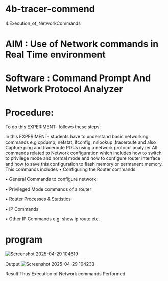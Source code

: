 # 4b-tracer-commend
4.Execution_of_NetworkCommands
# AIM : Use of Network commands in Real Time environment

# Software : Command Prompt And Network Protocol Analyzer

# Procedure: 

To do this EXPERIMENT- follows these steps:

In this EXPERIMENT- students have to understand basic networking commands e.g cpdump, netstat, ifconfig, nslookup ,traceroute and also Capture ping and traceroute PDUs using a network protocol analyzer
All commands related to Network configuration which includes how to switch to privilege mode
and normal mode and how to configure router interface and how to save this configuration to
flash memory or permanent memory.
This commands includes
• Configuring the Router commands

• General Commands to configure network

• Privileged Mode commands of a router

• Router Processes & Statistics

• IP Commands

• Other IP Commands e.g. show ip route etc.

# program 
![Screenshot 2025-04-29 104619](https://github.com/user-attachments/assets/83b0b981-d78c-4e36-8edd-1b266bad5a42)

Output
![Screenshot 2025-04-29 104233](https://github.com/user-attachments/assets/82258126-5469-44b3-8aa8-7f9af153c933)

Result
Thus Execution of Network commands Performed
